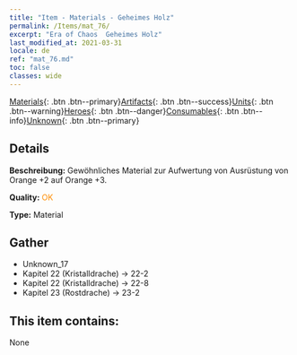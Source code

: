 ```yaml
---
title: "Item - Materials - Geheimes Holz"
permalink: /Items/mat_76/
excerpt: "Era of Chaos  Geheimes Holz"
last_modified_at: 2021-03-31
locale: de
ref: "mat_76.md"
toc: false
classes: wide
---
```

 [Materials](/de/Items/){: .btn .btn--primary}[Artifacts](/de/Items/Artifacts/){: .btn .btn--success}[Units](/de/Items/Units/){: .btn .btn--warning}[Heroes](/de/Items/Heroes/){: .btn .btn--danger}[Consumables](/de/Items/Consumables/){: .btn .btn--info}[Unknown](/de/Items/Unknown/){: .btn .btn--primary}

## Details
 **Beschreibung:** Gewöhnliches Material zur Aufwertung von Ausrüstung von Orange +2 auf Orange +3.

 **Quality:** <span style="color: #FF8C00">OK</span>

 **Type:** Material

## Gather

*    Unknown_17 
*    Kapitel 22 (Kristalldrache) -> 22-2 
*    Kapitel 22 (Kristalldrache) -> 22-8 
*    Kapitel 23 (Rostdrache) -> 23-2 

## This item contains:

  None

